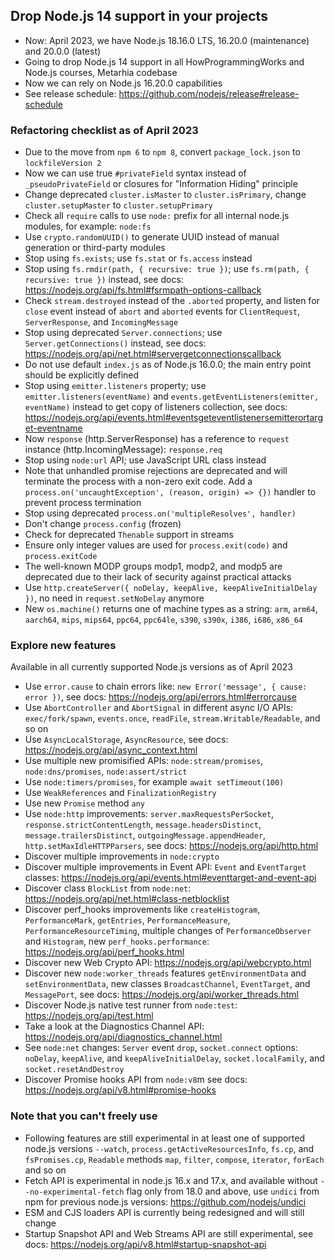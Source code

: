 ## Drop Node.js 14 support in your projects

- Now: April 2023, we have Node.js 18.16.0 LTS, 16.20.0 (maintenance) and 20.0.0 (latest)
- Going to drop Node.js 14 support in all HowProgrammingWorks and Node.js courses, Metarhia codebase
- Now we can rely on Node.js 16.20.0 capabilities
- See release schedule: https://github.com/nodejs/release#release-schedule

### Refactoring checklist as of April 2023

- Due to the move from `npm 6` to `npm 8`, convert `package_lock.json` to `lockfileVersion 2`
- Now we can use true `#privateField` syntax instead of `_pseudoPrivateField` or closures for "Information Hiding" principle
- Change deprecated `cluster.isMaster` to `cluster.isPrimary`, change `cluster.setupMaster` to `cluster.setupPrimary`
- Check all `require` calls to use `node:` prefix for all internal node.js modules, for example: `node:fs`
- Use `crypto.randomUUID()` to generate UUID instead of manual generation or third-party modules
- Stop using `fs.exists`; use `fs.stat` or `fs.access` instead
- Stop using `fs.rmdir(path, { recursive: true })`; use `fs.rm(path, { recursive: true })` instead, see docs: https://nodejs.org/api/fs.html#fsrmpath-options-callback
- Check `stream.destroyed` instead of the `.aborted` property, and listen for `close` event instead of `abort` and `aborted` events for `ClientRequest`, `ServerResponse`, and `IncomingMessage`
- Stop using deprecated `Server.connections`; use `Server.getConnections()` instead, see docs: https://nodejs.org/api/net.html#servergetconnectionscallback
- Do not use default `index.js` as of Node.js 16.0.0; the main entry point should be explicitly defined
- Stop using `emitter.listeners` property; use `emitter.listeners(eventName)` and `events.getEventListeners(emitter, eventName)` instead to get copy of listeners collection, see docs: https://nodejs.org/api/events.html#eventsgeteventlistenersemitterortarget-eventname
- Now `response` (http.ServerResponse) has a reference to `request` instance (http.IncomingMessage): `response.req`
- Stop using `node:url` API; use JavaScript URL class instead
- Note that unhandled promise rejections are deprecated and will terminate the process with a non-zero exit code. Add a `process.on('uncaughtException', (reason, origin) => {})` handler to prevent process termination
- Stop using deprecated `process.on('multipleResolves', handler)`
- Don't change `process.config` (frozen)
- Check for deprecated `Thenable` support in streams
- Ensure only integer values are used for `process.exit(code)` and `process.exitCode`
- The well-known MODP groups modp1, modp2, and modp5 are deprecated due to their lack of security against practical attacks
- Use `http.createServer({ noDelay, keepAlive, keepAliveInitialDelay })`, no need in `request.setNoDelay` anymore
- New `os.machine()` returns one of machine types as a string: `arm`, `arm64`, `aarch64`, `mips`, `mips64`, `ppc64`, `ppc64le`, `s390`, `s390x`, `i386`, `i686`, `x86_64`

### Explore new features

Available in all currently supported Node.js versions as of April 2023

- Use `error.cause` to chain errors like: `new Error('message', { cause: error })`, see docs: https://nodejs.org/api/errors.html#errorcause
- Use `AbortController` and `AbortSignal` in different async I/O APIs: `exec/fork/spawn`, `events.once`, `readFile`, `stream.Writable/Readable`, and so on
- Use `AsyncLocalStorage`, `AsyncResource`, see docs: https://nodejs.org/api/async_context.html
- Use multiple new promisified APIs: `node:stream/promises`, `node:dns/promises`, `node:assert/strict`
- Use `node:timers/promises`, for example `await setTimeout(100)`
- Use `WeakReferences` and `FinalizationRegistry`
- Use new `Promise` method `any`
- Use `node:http` improvements: `server.maxRequestsPerSocket`, `response.strictContentLength`, `message.headersDistinct`, `message.trailersDistinct`, `outgoingMessage.appendHeader`, `http.setMaxIdleHTTPParsers`, see docs: https://nodejs.org/api/http.html
- Discover multiple improvements in `node:crypto`
- Discover multiple improvements in Event API: `Event` and `EventTarget` classes: https://nodejs.org/api/events.html#eventtarget-and-event-api
- Discover class `BlockList` from `node:net`: https://nodejs.org/api/net.html#class-netblocklist
- Discover perf_hooks improvements like `createHistogram`, `PerformanceMark`, `getEntries`, `PerformanceMeasure`, `PerformanceResourceTiming`, multiple changes of `PerformanceObserver` and `Histogram`, new `perf_hooks.performance`: https://nodejs.org/api/perf_hooks.html
- Discover new Web Crypto API: https://nodejs.org/api/webcrypto.html
- Discover new `node:worker_threads` features `getEnvironmentData` and `setEnvironmentData`, new classes `BroadcastChannel`, `EventTarget`, and `MessagePort`, see docs: https://nodejs.org/api/worker_threads.html
- Discover Node.js native test runner from `node:test`: https://nodejs.org/api/test.html
- Take a look at the Diagnostics Channel API: https://nodejs.org/api/diagnostics_channel.html
- See `node:net` changes: `Server` event `drop`, `socket.connect` options: `noDelay`, `keepAlive`, and `keepAliveInitialDelay`, `socket.localFamily`, and `socket.resetAndDestroy`
- Discover Promise hooks API from `node:v8`m see docs: https://nodejs.org/api/v8.html#promise-hooks

### Note that you can't freely use

- Following features are still experimental in at least one of supported node.js versions `--watch`, `process.getActiveResourcesInfo`, `fs.cp`, and `fsPromises.cp`, `Readable` methods `map`, `filter`, `compose`, `iterator`, `forEach` and so on
- Fetch API is experimental in node.js 16.x and 17.x, and available without `--no-experimental-fetch` flag only from 18.0 and above, use `undici` from npm for previous node.js versions: https://github.com/nodejs/undici
- ESM and CJS loaders API is currently being redesigned and will still change
- Startup Snapshot API and Web Streams API are still experimental, see docs: https://nodejs.org/api/v8.html#startup-snapshot-api
